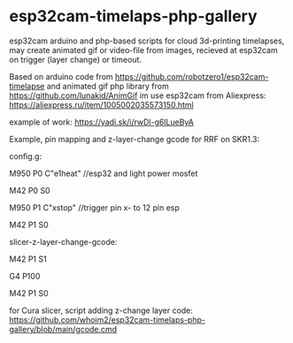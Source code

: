 # esp32cam-timelaps-php-gallery
esp32cam arduino and php-based scripts for cloud 3d-printing timelapses, may create animated gif or video-file from images, recieved at esp32cam on trigger (layer change) or timeout.

Based on arduino code from https://github.com/robotzero1/esp32cam-timelapse and animated gif php library from https://github.com/lunakid/AnimGif
im use esp32cam from Aliexpress: https://aliexpress.ru/item/1005002035573150.html

example of work: https://yadi.sk/i/rwDl-g6lLueByA


Example, pin mapping and z-layer-change gcode for RRF on SKR1.3:


config.g:

M950 P0 C"e1heat" //esp32 and light power mosfet

M42 P0 S0

M950 P1 C"xstop" //trigger pin x- to 12 pin esp

M42 P1 S0


slicer-z-layer-change-gcode:

M42 P1 S1

G4 P100

M42 P1 S0


for Cura slicer, script adding z-change layer code: https://github.com/whoim2/esp32cam-timelaps-php-gallery/blob/main/gcode.cmd
